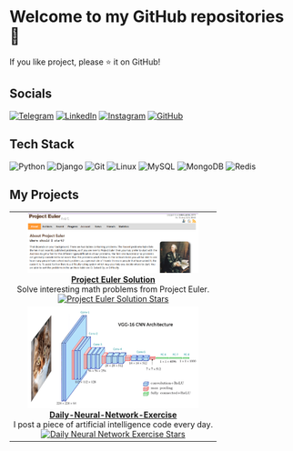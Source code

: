 # **Welcome to my GitHub repositories** 👋

If you like project, please ⭐ it on GitHub!

## Socials

[![Telegram](https://img.shields.io/badge/Telegram-0088CC?style=for-the-badge&logo=telegram&logoColor=white)](https://t.me/dr_zohre_azimi)  [![LinkedIn](https://img.shields.io/badge/LinkedIn-0A66C2?style=for-the-badge&logo=linkedin&logoColor=white)](https://www.linkedin.com/in/zohre-azimii/)  [![Instagram](https://img.shields.io/badge/Instagram-E4405F?style=for-the-badge&logo=instagram&logoColor=white)](https://instagram.com/zohre_azimi_._)  [![GitHub](https://img.shields.io/badge/GitHub-181717?style=for-the-badge&logo=github&logoColor=white)](https://github.com/zohreazimi)  


## Tech Stack
![Python](https://img.shields.io/badge/Python-3670A0?style=for-the-badge&logo=python&logoColor=ffdd54)
![Django](https://img.shields.io/badge/Django-092E20?style=for-the-badge&logo=django&logoColor=white)
![Git](https://img.shields.io/badge/Git-F05032?style=for-the-badge&logo=git&logoColor=white)
![Linux](https://img.shields.io/badge/Linux-FCC624?style=for-the-badge&logo=linux&logoColor=black)
![MySQL](https://img.shields.io/badge/MySQL-4479A1?style=for-the-badge&logo=mysql&logoColor=white)
![MongoDB](https://img.shields.io/badge/MongoDB-47A248?style=for-the-badge&logo=mongodb&logoColor=white)
![Redis](https://img.shields.io/badge/Redis-DC382D?style=for-the-badge&logo=redis&logoColor=white)

## My Projects
<table>
  <tr>
    <!-- پروژه ۱: Project Euler Solution -->
    <td align="center">
      <a href="https://github.com/zohreazimi/Project-Euler-Solution">
        <img src="https://raw.githubusercontent.com/zohreazimi/Project-Euler-Solution/main/images/PE.png" width="300" alt="Project Euler Solution"/>
      </a>
      <br>
      <a href="https://github.com/zohreazimi/Project-Euler-Solution">
        <b>Project Euler Solution</b>
      </a>
      <br>
      Solve interesting math problems from Project Euler.
      <br>
      <!-- Badge ستاره لینک‌دار -->
      <a href="https://github.com/zohreazimi/Project-Euler-Solution/stargazers">
        <img src="https://img.shields.io/github/stars/zohreazimi/Project-Euler-Solution?style=social" alt="Project Euler Solution Stars"/>
      </a>
    </td>

   <tr>
    <!-- پروژه ۱: Project Euler Solution -->
    <td align="center">
      <a href="https://github.com/zohreazimi/Daily-Neural-Network-Exercise">
        <img src="https://raw.githubusercontent.com/zohreazimi/Daily-Neural-Network-Exercise/main/images/CNN.png" width="300" alt="My daily Neural Network Exercise"/>
      </a>
      <br>
      <a href="https://github.com/zohreazimi/Daily-Neural-Network-Exercise">
        <b>Daily-Neural-Network-Exercise</b>
      </a>
      <br>
   I post a piece of artificial intelligence code every day.
  <br>
 <!-- Badge ستاره لینک‌دار -->
   <a href="https://github.com/zohreazimi/Daily-Neural-Network-Exercise/stargazers">
   <img src="https://img.shields.io/github/stars/zohreazimi/Daily-Neural-Network-Exercise?style=social" alt="Daily Neural Network Exercise Stars"/>
   </a>
   </td>
  </tr>
</table>



